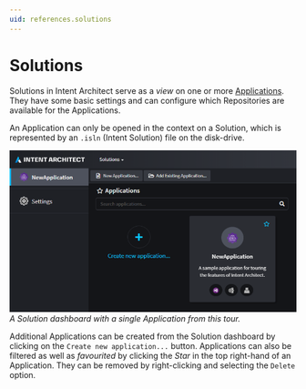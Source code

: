 ```yaml
---
uid: references.solutions
---
```

# Solutions

Solutions in Intent Architect serve as a _view_ on one or more [Applications](xref:references.applications). They have some basic settings and can configure which Repositories are available for the Applications.

An Application can only be opened in the context on a Solution, which is represented by an `.isln` (Intent Solution) file on the disk-drive.

![Solution Dashboard](images/solution-dashboard.png)
_A Solution dashboard with a single Application from this tour._

Additional Applications can be created from the Solution dashboard by clicking on the `Create new application...` button. Applications can also be filtered as well as _favourited_ by clicking the _Star_ in the top right-hand of an Application. They can be removed by right-clicking and selecting the `Delete` option.
